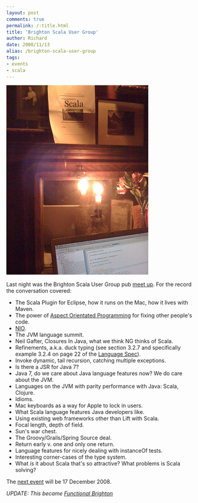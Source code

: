 ```yaml
---
layout: post
comments: true
permalink: /:title.html
title: 'Brighton Scala User Group'
author: Richard
date: 2008/11/13
alias: /brighton-scala-user-group
tags:
- events
- scala
---
```


<img src="/img/posts/flkexport2018/15990790837_5f51925163_o.jpg" width="375" height="500" alt="4ff9dbb230bb1-11219739-0-media_httpfarm4static_JFwnG">

Last night was the Brighton Scala User Group pub [meet up][]. For the
record the conversation covered:

-   The Scala Plugin for Eclipse, how it runs on the Mac, how it lives with Maven.
-   The power of [Aspect Orientated Programming][] for fixing other people's code.
-   [NIO][].
-   The JVM language summit.
-   Neil Gafter, Closures In Java, what we think NG thinks of Scala.
-   Refinements, a.k.a. duck typing (see section 3.2.7 and specifically example 3.2.4 on page 22 of the [Language Spec][]).
-   Invoke dynamic, tail recursion, catching multiple exceptions.
-   Is there a JSR for Java 7?
-   Java 7, do we care about Java language features now? We do care about the JVM.
-   Languages on the JVM with parity performance with Java: Scala, Clojure.
-   Idioms.
-   Mac keyboards as a way for Apple to lock in users.
-   What Scala language features Java developers like.
-   Using existing web frameworks other than Lift with Scala.
-   Focal length, depth of field.
-   Sun's war chest.
-   The Groovy/Grails/Spring Source deal.
-   Return early v. one and only one return.
-   Language features for nicely dealing with instanceOf tests.
-   Interesting corner-cases of the type system.
-   What *is* it about Scala that's so attractive? What problems is
    Scala solving?

The [next event][] will be 17 December 2008.

_UPDATE: This became [Functional Brighton](http://www.meetup.com/Functional-Brighton/)_

  [meet up]: http://upcoming.yahoo.com/event/1263871/
  [Aspect Orientated Programming]: http://www.eclipse.org/equinox/incubator/aspects/
  [NIO]: http://en.wikipedia.org/wiki/New_I/O
  [Language Spec]: http://www.scala-lang.org/node/198
  [next event]: http://upcoming.yahoo.com/event/1348516/

